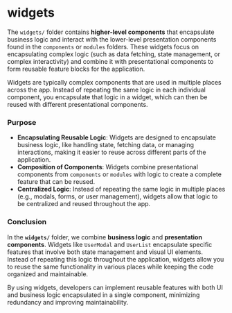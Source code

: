 # **widgets**

The `widgets/` folder contains **higher-level components** that encapsulate business logic and interact with the lower-level presentation components found in the `components` or `modules` folders. These widgets focus on encapsulating complex logic (such as data fetching, state management, or complex interactivity) and combine it with presentational components to form reusable feature blocks for the application.

Widgets are typically complex components that are used in multiple places across the app. Instead of repeating the same logic in each individual component, you encapsulate that logic in a widget, which can then be reused with different presentational components.

### **Purpose**

- **Encapsulating Reusable Logic**: Widgets are designed to encapsulate business logic, like handling state, fetching data, or managing interactions, making it easier to reuse across different parts of the application.
- **Composition of Components**: Widgets combine presentational components from `components` or `modules` with logic to create a complete feature that can be reused.
- **Centralized Logic**: Instead of repeating the same logic in multiple places (e.g., modals, forms, or user management), widgets allow that logic to be centralized and reused throughout the app.

### **Conclusion**

In the **`widgets/`** folder, we combine **business logic** and **presentation components**. Widgets like `UserModal` and `UserList` encapsulate specific features that involve both state management and visual UI elements. Instead of repeating this logic throughout the application, widgets allow you to reuse the same functionality in various places while keeping the code organized and maintainable.

By using widgets, developers can implement reusable features with both UI and business logic encapsulated in a single component, minimizing redundancy and improving maintainability.
